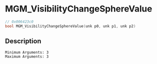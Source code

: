 # MGM_VisibilityChangeSphereValue
```c
// 0x006423c0
bool MGM_VisibilityChangeSphereValue(unk p0, unk p1, unk p2)
```
## Description
```
Minimum Arguments: 3
Maximum Arguments: 3
```
